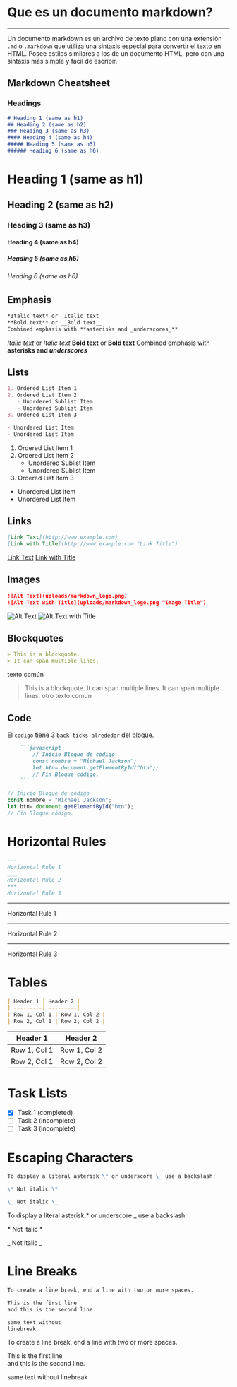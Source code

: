 # Que es un documento markdown?
---
Un documento markdown es un archivo de texto plano con una extensión `.md` o `.markdown` que utiliza una sintaxis especial para convertir el texto en HTML.
Posee estilos similares a los de un documento HTML, pero con una sintaxis más simple y fácil de escribir.

## Markdown Cheatsheet


### Headings
```markdown
# Heading 1 (same as h1)
## Heading 2 (same as h2)
### Heading 3 (same as h3)
#### Heading 4 (same as h4)
##### Heading 5 (same as h5)
###### Heading 6 (same as h6)
```

# Heading 1 (same as h1)
## Heading 2 (same as h2)
### Heading 3 (same as h3)
#### Heading 4 (same as h4)
##### Heading 5 (same as h5)
###### Heading 6 (same as h6)

## Emphasis

```markdown
*Italic text* or _Italic text_
**Bold text** or __Bold text__
Combined emphasis with **asterisks and _underscores_**
```
*Italic text* or _Italic text_
**Bold text** or __Bold text__
Combined emphasis with **asterisks and _underscores_**

## Lists

```markdown
1. Ordered List Item 1
2. Ordered List Item 2
   - Unordered Sublist Item
   - Unordered Sublist Item
3. Ordered List Item 3

- Unordered List Item
- Unordered List Item
```

1. Ordered List Item 1
2. Ordered List Item 2
   - Unordered Sublist Item
   - Unordered Sublist Item
3. Ordered List Item 3

- Unordered List Item
- Unordered List Item

## Links

```markdown
[Link Text](http://www.example.com)
[Link with Title](http://www.example.com "Link Title")
```

[Link Text](http://www.example.com)
[Link with Title](http://www.example.com "Link Title")

## Images

```markdown
![Alt Text](uploads/markdown_logo.png)
![Alt Text with Title](uploads/markdown_logo.png "Image Title")
```

![Alt Text](uploads/markdown_logo.png)
![Alt Text with Title](uploads/markdown_logo.png "Image Title")

## Blockquotes

```markdown
> This is a blockquote.
> It can span multiple lines.
```

texto común  
> This is a blockquote.
> It can span multiple lines.
> It can span multiple lines.
otro texto comun

## Code

El `codigo` tiene  3 `back-ticks alrededor` del bloque.

```markdown
    ```javascript
        // Inicio Bloque de código
        const nombre = "Michael Jackson";
        let btn= document.getElementById("btn");
        // Fin Bloque código. 
    ```
```

```javascript
// Inicio Bloque de código
const nombre = "Michael Jackson";
let btn= document.getElementById("btn");
// Fin Bloque código. 
```

# Horizontal Rules

```markdown
---
Horizontal Rule 1
___
Horizontal Rule 2
***
Horizontal Rule 3
```

---
Horizontal Rule 1
___
Horizontal Rule 2
***
Horizontal Rule 3

# Tables

```markdown
| Header 1 | Header 2 |
| ---------| ---------|
| Row 1, Col 1 | Row 1, Col 2 |
| Row 2, Col 1 | Row 2, Col 2 |
```

| Header 1 | Header 2 |
| ---------| ---------|
| Row 1, Col 1 | Row 1, Col 2 |
| Row 2, Col 1 | Row 2, Col 2 |

# Task Lists

- [X] Task 1 (completed)
- [ ] Task 2 (incomplete)
- [ ] Task 3 (incomplete)

# Escaping Characters

```markdown
To display a literal asterisk \* or underscore \_ use a backslash:

\* Not italic \*

\_ Not italic \_
```

To display a literal asterisk \* or underscore \_ use a backslash:

\* Not italic \*

\_ Not italic \_

# Line Breaks

```markdown
To create a line break, end a line with two or more spaces.

This is the first line  
and this is the second line.

same text without
linebreak
```

To create a line break, end a line with two or more spaces.

This is the first line  
and this is the second line.

same text without
linebreak